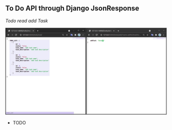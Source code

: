 ## To Do API through Django JsonResponse

*Todo read add Task*

![todo_read_add](https://github.com/JavohirJalilov/TodoAPI/raw/master/todo_read_and_addd_task_page.jpg)

* TODO